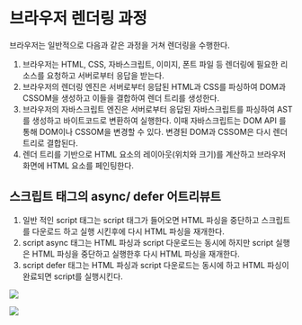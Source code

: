 # 브라우저 렌더링 과정

브라우저는 일반적으로 다음과 같은 과정을 거쳐 렌더링을 수행한다.

1. 브라우저는 HTML, CSS, 자바스크립트, 이미지, 폰트 파일 등 렌더링에 필요한 리소스를 요청하고 서버로부터 응답을 받는다.
2. 브라우저의 렌더링 엔진은 서버로부터 응답된 HTML과 CSS를 파싱하여 DOM과 CSSOM을 생성하고 이들을 결합하여 렌더 트리를 생성한다.
3. 브라우저의 자바스크립트 엔진은 서버로부터 응답된 자바스크립트를 파싱하여 AST를 생성하고 바이트코드로 변환하여 실행한다. 이때 자바스크립트는 DOM API 를 통해 DOM이나 CSSOM을 변경할 수 있다. 변경된 DOM과 CSSOM은 다시 렌더 트리로 결합된다.
4. 렌더 트리를 기반으로 HTML 요소의 레이아웃(위치와 크기)를 계산하고 브라우저 화면에 HTML 요소를 페인팅한다.



## 스크립트 태그의 async/ defer 어트리뷰트

1. 일반 적인 script 태그는 script 태그가 들어오면 HTML 파싱을 중단하고 스크립트를 다운로드 하고 실행 시킨후에 다시 HTML 파싱을 재개한다.
2. script async 태그는 HTML 파싱과 script 다운로드는 동시에 하지만 script 실행은 HTML 파싱을 중단하고 실행한후 다시 HTML 파싱을 재개한다.
3. script defer 태그는 HTML 파싱과 script 다운로드는 동시에 하고 HTML 파싱이 완료되면 script를 실행시킨다.



![](https://uploads.disquscdn.com/images/4303414a00e244a653fc9a4894719b730caae6d4c647b97966b1061ae16fec48.png?w=800&h=468)

![](https://uploads.disquscdn.com/images/84255af6a3268816f146e255c48db97c670931c351d640f844ecd78f591077a2.png?w=800&h=489)